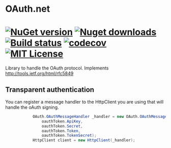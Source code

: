 # OAuth.net

[![NuGet version](https://img.shields.io/nuget/v/Oauth.Net.svg?style=flat)](https://img.shields.io/nuget/v/Oauth.Net.svg?style=flat)
[![Nuget downloads](https://img.shields.io/nuget/dt/Oauth.Net.svg?style=flat)](https://img.shields.io/nuget/dt/Oauth.Net.svg?style=flat)
[![Build status](https://ci.appveyor.com/api/projects/status/github/AlexGhiondea/Oauth.Net?branch=master&svg=true)](https://ci.appveyor.com/project/AlexGhiondea/Oauth-Net)
[![codecov](https://codecov.io/gh/AlexGhiondea/OAuth.net/branch/master/graph/badge.svg)](https://codecov.io/gh/AlexGhiondea/Oauth.Net)
[![MIT License](https://img.shields.io/github/license/AlexGhiondea/Oauth.Net.svg)](https://github.com/AlexGhiondea/Oauth.Net/blob/master/LICENSE)
========

Library to handle the OAuth protocol. Implements http://tools.ietf.org/html/rfc5849



## Transparent authentication

You can register a message handler to the HttpClient you are using that will handle the oAuth signing.

```csharp
            OAuth.OAuthMessageHandler _handler = new OAuth.OAuthMessageHandler(
                oauthToken.ApiKey,
                oauthToken.Secret,
                oauthToken.Token,
                oauthToken.TokenSecret);
            HttpClient client = new HttpClient(_handler);
```
